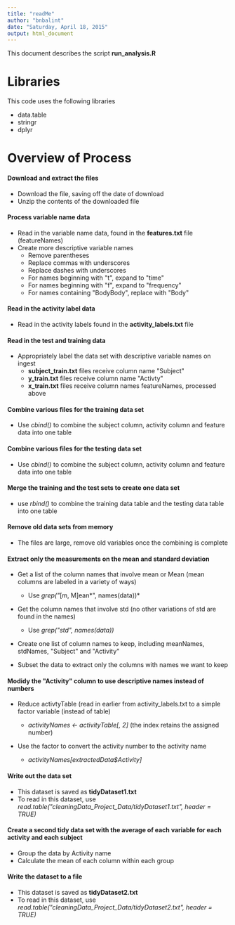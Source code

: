```yaml
---
title: "readMe"
author: "bnbalint"
date: "Saturday, April 18, 2015"
output: html_document
---
```


This document describes the script **run_analysis.R**

# Libraries

This code uses the following libraries

* data.table
* stringr
* dplyr

# Overview of Process

#### Download and extract the files

- Download the file, saving off the date of download
- Unzip the contents of the downloaded file



#### Process variable name data

- Read in the variable name data, found in the **features.txt** file (featureNames)
- Create more descriptive variable names
    + Remove parentheses
    + Replace commas with underscores
    + Replace dashes with underscores
    + For names beginning with "t", expand to "time"
    + For names beginning with "f", expand to "frequency"
    + For names containing "BodyBody", replace with "Body"



#### Read in the activity label data

- Read in the activity labels found in the **activity_labels.txt** file



#### Read in the test and training data

* Appropriately label the data set with descriptive variable names on ingest
    + **subject_train.txt** files receive column name "Subject"
    + **y_train.txt** files receive column name "Activty"
    + **x_train.txt** files receive column names featureNames, processed above



#### Combine various files for the training data set

- Use *cbind()* to combine the subject column, activity column and feature data into one table



#### Combine various files for the testing data set

- Use *cbind()* to combine the subject column, activity column and feature data into one table



#### Merge the training and the test sets to create one data set

- use *rbind()* to combine the training data table and the testing data table into one table



#### Remove old data sets from memory

- The files are large, remove old variables once the combining is complete



#### Extract only the measurements on the mean and standard deviation

- Get a list of the column names that involve mean or Mean (mean columns are labeled in a variety of ways)
    + Use *grep("*[m, M]ean*", names(data))*

- Get the column names that involve std (no other variations of std are found in the names)
    + Use *grep("*std*", names(data))*

- Create one list of column names to keep, including meanNames, stdNames, "Subject" and "Activity"

- Subset the data to extract only the columns with names we want to keep



#### Modidy the "Activity" column to use descriptive names instead of numbers

- Reduce activtyTable (read in earlier from activity_labels.txt to a simple factor variable (instead of table)
    + *activityNames <- activityTable[, 2]* (the index retains the assigned number)

- Use the factor to convert the activity number to the activity name
    + *activityNames[extractedData$Activity]*



#### Write out the data set

- This dataset is saved as **tidyDataset1.txt**
- To read in this dataset, use *read.table("cleaningData_Project_Data/tidyDataset1.txt", header = TRUE)*



#### Create a second tidy data set with the average of each variable for each activity and each subject

- Group the data by Activity name
- Calculate the mean of each column within each group



#### Write the dataset to a file

- This dataset is saved as **tidyDataset2.txt**
- To read in this dataset, use *read.table("cleaningData_Project_Data/tidyDataset2.txt", header = TRUE)*

